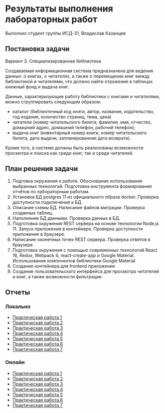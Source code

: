 # Результаты выполнения лабораторных работ
Выполнил студент группы ИСД-31, Владислав Казанцев

## Постановка задачи
Вариант 3. Специализированная библиотека

Создаваемая информационная система предназначена для ведения данных:
о книгах, о читателях, а также о перемещении книг между библиотекой и читателями, что должно найти отражение в таблицах книжный фонд и выдача книг.

Данные, характеризующие работу библиотеки с книгами и читателями, можно сгруппировать следующим образом:
* каталог (библиотечный код книги, автор, название, издательство, год издания, количество страниц, тема, цена)
* читатели (номер читательского билета, фамилия, имя, отчество, домашний адрес, домашний телефон, рабочий телефон);
* выдача книг (инвентарный номер книги, номер читательского билета, дата выдачи, запланированная дата возврата).

Кроме того, в системе должны быть реализованы возможности просмотра и поиска как среди книг, так и среди читателей.


## План решения задачи
1. Подговка окружения к работе. Обоснование использования выбранных технологий. Подготовка инструмента формирования отчётов по лабораторным работам.
2. Установка БД postgres 11 из официального образа docker. Проверка доступности подключения к БД.
3. Описание схемы БД. Написание файлов миграции. Проверка созданных таблиц.
4. Наполнение БД данными. Проверка данных в БД.
5. Подготовка окружения REST сервера на основе технологии Node.js 11. Запуск приложения в контейнере. Проверка доступности приложения в браузере.
6. Написание оконечных точек REST сервера. Проверка ответов в браузере.
7. Подготовка окружения с помощью современных технологий React 16, Redux, Webpack 4, react-create-app и Google Material. Использование компонентов библиотеки Google Material
8. Создание контейнера для frontend приложения
9. Создание пользовательского интерфейса для просмотра читателей и книг, а также возможности фильтрации

## Отчеты
### Локально
* [Практическая работа 1](lab1.html)
* [Практическая работа 2](lab2.html)
* [Практическая работа 3](lab3.html)
* [Практическая работа 4](lab4.html)
* [Практическая работа 5](lab5.html)
* [Практическая работа 6](lab6.html)
* [Практическая работа 7](lab7.html)

### Онлайн
* [Практическая работа 1](https://github.com/specialistvlad/dut-db-organization-and-knowledges/blob/master/results/lab1.md)
* [Практическая работа 2](https://github.com/specialistvlad/dut-db-organization-and-knowledges/blob/master/results/lab2.md)
* [Практическая работа 3](https://github.com/specialistvlad/dut-db-organization-and-knowledges/blob/master/results/lab3.md)
* [Практическая работа 4](https://github.com/specialistvlad/dut-db-organization-and-knowledges/blob/master/results/lab4.md)
* [Практическая работа 5](https://github.com/specialistvlad/dut-db-organization-and-knowledges/blob/master/results/lab5.md)
* [Практическая работа 6](https://github.com/specialistvlad/dut-db-organization-and-knowledges/blob/master/results/lab6.md)
* [Практическая работа 7](https://github.com/specialistvlad/dut-db-organization-and-knowledges/blob/master/results/lab7.md)
